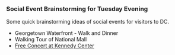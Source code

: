 ### Social Event Brainstorming for Tuesday Evening

Some quick brainstorming ideas of social events for visitors to DC.  

* Georgetown Waterfront - Walk and Dinner
* Walking Tour of National Mall
* [Free Concert at Kennedy Center](http://www.kennedy-center.org/Video/Performance/63406)
